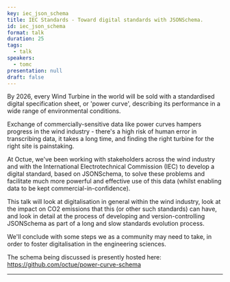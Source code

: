 ```yaml
---
key: iec_json_schema
title: IEC Standards - Toward digital standards with JSONSchema.
id: iec_json_schema
format: talk
duration: 25
tags:
  - talk
speakers:
  - tomc
presentation: null
draft: false
---
```


By 2026, every Wind Turbine in the world will be sold with a standardised digital specification sheet, or 'power curve', describing its performance in a wide range of environmental conditions.

Exchange of commercially-sensitive data like power curves hampers progress in the wind industry - there's a high risk of human error in transcribing data, it takes a long time, and finding the right turbine for the right site is painstaking.

At Octue, we've been working with stakeholders across the wind industry and with the International Electrotechnical Commission (IEC) to develop a digital standard, based on JSONSchema, to solve these problems and facilitate much more powerful and effective use of this data (whilst enabling data to be kept commercial-in-confidence).

This talk will look at digitalisation in general within the wind industry, look at the impact on CO2 emissions that this (or other such standards) can have, and look in detail at the process of developing and version-controlling JSONSchema as part of a long and slow standards evolution process.

We'll conclude with some steps we as a community may need to take, in order to foster digitalisation in the engineering sciences.

The schema being discussed is presently hosted here:
https://github.com/octue/power-curve-schema

---
